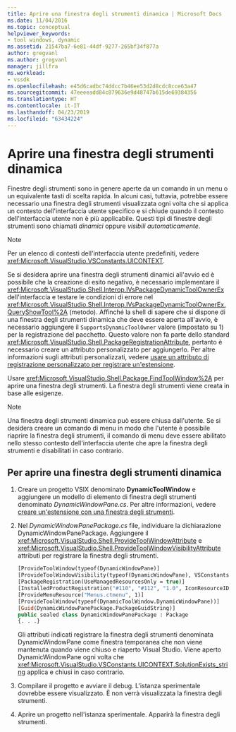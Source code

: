 ```yaml
---
title: Aprire una finestra degli strumenti dinamica | Microsoft Docs
ms.date: 11/04/2016
ms.topic: conceptual
helpviewer_keywords:
- tool windows, dynamic
ms.assetid: 21547ba7-6e81-44df-9277-265bf34f877a
author: gregvanl
ms.author: gregvanl
manager: jillfra
ms.workload:
- vssdk
ms.openlocfilehash: e45d6cadbc74ddcc7b46ee53d2d8cdc8cce63a47
ms.sourcegitcommit: 47eeeeadd84c879636e9d48747b615de69384356
ms.translationtype: HT
ms.contentlocale: it-IT
ms.lasthandoff: 04/23/2019
ms.locfileid: "63434224"
---
```

# <a name="open-a-dynamic-tool-window"></a>Aprire una finestra degli strumenti dinamica
Finestre degli strumenti sono in genere aperte da un comando in un menu o un equivalente tasti di scelta rapida. In alcuni casi, tuttavia, potrebbe essere necessario una finestra degli strumenti visualizzata ogni volta che si applica un contesto dell'interfaccia utente specifico e si chiude quando il contesto dell'interfaccia utente non è più applicabile. Questi tipi di finestre degli strumenti sono chiamati *dinamici* oppure *visibili automaticamente*.

> [!NOTE]
> Per un elenco di contesti dell'interfaccia utente predefiniti, vedere <xref:Microsoft.VisualStudio.VSConstants.UICONTEXT>.

 Se si desidera aprire una finestra degli strumenti dinamici all'avvio ed è possibile che la creazione di esito negativo, è necessario implementare il <xref:Microsoft.VisualStudio.Shell.Interop.IVsPackageDynamicToolOwnerEx> dell'interfaccia e testare le condizioni di errore nel <xref:Microsoft.VisualStudio.Shell.Interop.IVsPackageDynamicToolOwnerEx.QueryShowTool%2A> (metodo). Affinché la shell di sapere che si dispone di una finestra degli strumenti dinamica che deve essere aperta all'avvio, è necessario aggiungere il `SupportsDynamicToolOwner` valore (impostato su 1) per la registrazione del pacchetto. Questo valore non fa parte dello standard <xref:Microsoft.VisualStudio.Shell.PackageRegistrationAttribute>, pertanto è necessario creare un attributo personalizzato per aggiungerlo. Per altre informazioni sugli attributi personalizzati, vedere [usare un attributo di registrazione personalizzato per registrare un'estensione](../extensibility/registering-and-unregistering-vspackages.md#using-a-custom-registration-attribute-to-register-an-extension).

 Usare <xref:Microsoft.VisualStudio.Shell.Package.FindToolWindow%2A> per aprire una finestra degli strumenti. La finestra degli strumenti viene creata in base alle esigenze.

> [!NOTE]
> Una finestra degli strumenti dinamica può essere chiusa dall'utente. Se si desidera creare un comando di menu in modo che l'utente è possibile riaprire la finestra degli strumenti, il comando di menu deve essere abilitato nello stesso contesto dell'interfaccia utente che apre la finestra degli strumenti e disabilitati in caso contrario.

## <a name="to-open-a-dynamic-tool-window"></a>Per aprire una finestra degli strumenti dinamica

1. Creare un progetto VSIX denominato **DynamicToolWindow** e aggiungere un modello di elemento di finestra degli strumenti denominato *DynamicWindowPane.cs*. Per altre informazioni, vedere [creare un'estensione con una finestra degli strumenti](../extensibility/creating-an-extension-with-a-tool-window.md).

2. Nel *DynamicWindowPanePackage.cs* file, individuare la dichiarazione DynamicWindowPanePackage. Aggiungere il <xref:Microsoft.VisualStudio.Shell.ProvideToolWindowAttribute> e <xref:Microsoft.VisualStudio.Shell.ProvideToolWindowVisibilityAttribute> attributi per registrare la finestra degli strumenti.

    ```vb
    [ProvideToolWindow(typeof(DynamicWindowPane)]
    [ProvideToolWindowVisibility(typeof(DynamicWindowPane), VSConstants.UICONTEXT.SolutionExists_string)]
    [PackageRegistration(UseManagedResourcesOnly = true)]
    [InstalledProductRegistration("#110", "#112", "1.0", IconResourceID = 400)] // Info on this package for Help/About
    [ProvideMenuResource("Menus.ctmenu", 1)]
    [ProvideToolWindow(typeof(DynamicToolWindow.DynamicWindowPane))]
    [Guid(DynamicWindowPanePackage.PackageGuidString)]
    public sealed class DynamicWindowPanePackage : Package
    {. . .}
    ```

     Gli attributi indicati registrare la finestra degli strumenti denominata DynamicWindowPane come finestra temporanea che non viene mantenuta quando viene chiuso e riaperto Visual Studio. Viene aperto DynamicWindowPane ogni volta che <xref:Microsoft.VisualStudio.VSConstants.UICONTEXT.SolutionExists_string> applica e chiusi in caso contrario.

3. Compilare il progetto e avviare il debug. L'istanza sperimentale dovrebbe essere visualizzato. È non verrà visualizzata la finestra degli strumenti.

4. Aprire un progetto nell'istanza sperimentale. Apparirà la finestra degli strumenti.